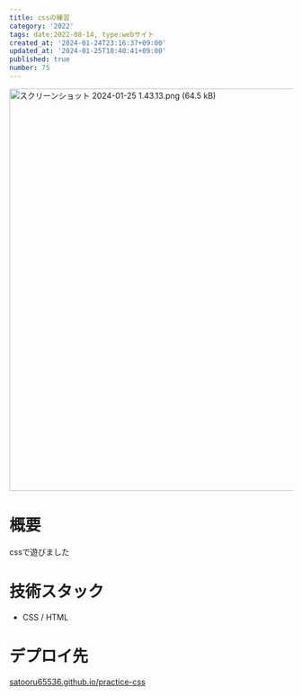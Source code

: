```yaml
---
title: cssの練習
category: '2022'
tags: date:2022-08-14, type:webサイト
created_at: '2024-01-24T23:16:37+09:00'
updated_at: '2024-01-25T10:40:41+09:00'
published: true
number: 75
---
```


<img width="716" alt="スクリーンショット 2024-01-25 1.43.13.png (64.5 kB)" src="/images/articles/75/39605d14-e902-4751-8910-ced8d9e69111.webp">


# 概要
cssで遊びました

# 技術スタック
- CSS / HTML

# デプロイ先
[satooru65536.github.io/practice-css](https://satooru65536.github.io/practice-css/)

